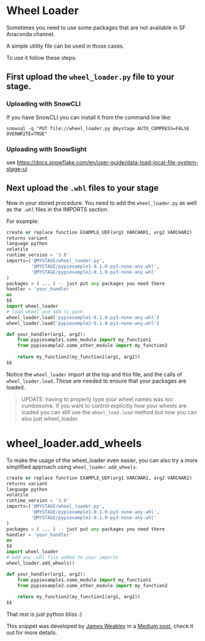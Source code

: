 # Wheel Loader

Sometimes you need to use some packages that are not available in SF Anaconda channel.

A simple utility file can be used in those cases.

To use it follow these steps:

## First upload the `wheel_loader.py` file to your stage.

### Uploading with SnowCLI

If you have SnowCLI you can install it from the command line like:

`snowsql -q "PUT file://wheel_loader.py @mystage AUTO_COMPRESS=FALSE OVERWRITE=TRUE"`

### Uploading with SnowSight

see https://docs.snowflake.com/en/user-guide/data-load-local-file-system-stage-ui

## Next upload the `.whl` files to your stage

Now in your stored procedure. You need to add the `wheel_loader.py` as well as the `.whl` files in the IMPORTS section.

For example:

```python
create or replace function EXAMPLE_UDF(arg1 VARCHAR1, arg2 VARCHAR2)
returns variant
language python
volatile
runtime_version = '3.8'
imports=('@MYSTAGE/wheel_loader.py',
         '@MYSTAGE/pypiexample1-0.1.0-py3-none-any.whl',
         '@MYSTAGE/pypiexample2-0.1.0-py3-none-any.whl'
)
packages = ( ... ) -- just put any packages you need there
handler = 'your_handler'
as
$$
import wheel_loader
# load wheel and add to path 
wheel_loader.load('pypiexample1-0.1.0-py3-none-any.whl')
wheel_loader.load('pypiexample2-0.1.0-py3-none-any.whl')

def your_handler(arg1, arg2):
    from pypiexample1.some_module import my_function1
    from pypiexample2.some_other_module import my_function2
  
    return my_function2(my_function1(arg1, arg2))
$$
```

Notice the `wheel_loader` import at the top and this file, and the calls of `wheel_loader.load`. Those are needed to ensure that your packages are loaded.

> UPDATE: having to properly type your wheel names was too cumbesome. If you want to control explicitly how your wheels are loaded you can still use the `wheel_load.load` method but now you can also just wheel_loader.


# wheel_loader.add_wheels
To make the usage of the wheel_loader even easier, you can also try a more simplified approach using `wheel_loader.add_wheels`.

```python
create or replace function EXAMPLE_UDF(arg1 VARCHAR1, arg2 VARCHAR2)
returns variant
language python
volatile
runtime_version = '3.8'
imports=('@MYSTAGE/wheel_loader.py',
         '@MYSTAGE/pypiexample1-0.1.0-py3-none-any.whl',
         '@MYSTAGE/pypiexample2-0.1.0-py3-none-any.whl'
)
packages = ( ... ) -- just put any packages you need there
handler = 'your_handler'
as
$$
import wheel_loader
# add any .whl file added to your imports 
wheel_loader.add_wheels()

def your_handler(arg1, arg2):
    from pypiexample1.some_module import my_function1
    from pypiexample2.some_other_module import my_function2
    
    return my_function2(my_function1(arg1, arg2))
$$
```

That rest is just python bliss :)

This snippet was developed by [James Weakley](https://medium.com/@jamesweakley) in a [Medium post](https://medium.com/snowflake/running-pip-packages-in-snowflake-d43581a67439), check it out for more details.
